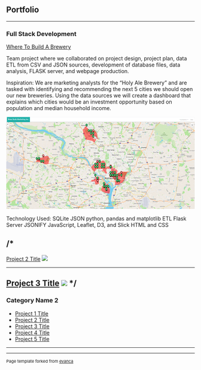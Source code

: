 ## Portfolio

---

### Full Stack Development 

[Where To Build A Brewery](/https://github.com/jennneth/brewery_location_recommendation/)

Team project where we collaborated on project design, project plan, data ETL from CSV and JSON sources, development of database files, data analysis, FLASK server, and webpage production.

Inspiration:
We are marketing analysts for the “Holy Ale Brewery” and are tasked with identifying and recommending the next 5 cities we should open our new breweries. Using the data sources we will create a dashboard that explains which cities would be an investment opportunity based on population and median household income.

<img src="images/BB_map_thumb.png?raw=true"/>

Technology Used:
SQLite
JSON
python, pandas and matplotlib
ETL
Flask Server
JSONIFY
JavaScript, Leaflet, D3, and Slick
HTML and CSS

/*
---
[Project 2 Title](/pdf/sample_presentation.pdf)
<img src="images/dummy_thumbnail.jpg?raw=true"/>

---
[Project 3 Title](http://example.com/)
<img src="images/dummy_thumbnail.jpg?raw=true"/>
*/
---

### Category Name 2

- [Project 1 Title](http://example.com/)
- [Project 2 Title](http://example.com/)
- [Project 3 Title](http://example.com/)
- [Project 4 Title](http://example.com/)
- [Project 5 Title](http://example.com/)

---




---
<p style="font-size:11px">Page template forked from <a href="https://github.com/evanca/quick-portfolio">evanca</a></p>
<!-- Remove above link if you don't want to attibute -->
